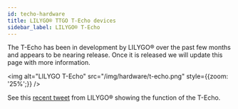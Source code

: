 ```yaml
---
id: techo-hardware
title: LILYGO® TTGO T-Echo devices
sidebar_label: LILYGO® T-Echo
---
```


The T-Echo has been in development by LILYGO® over the past few months and appears to be nearing release. Once it is released we will update this page with more information.

<img alt="LILYGO T-Echo" src="/img/hardware/t-echo.png" style={{zoom: '25%';}} />

See this [recent tweet](https://twitter.com/lilygo9/status/1383323118756712457) from LILYGO® showing the function of the T-Echo.